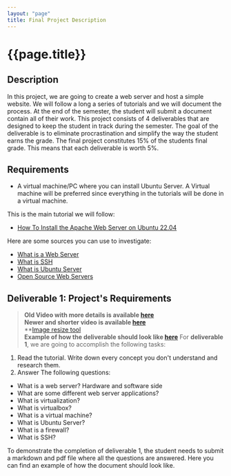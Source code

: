 ```yaml
---
layout: "page"
title: Final Project Description
---
```


# {{page.title}}

## Description
In this project, we are going to create a web server and host a simple website. We will follow a long a series of tutorials and we will document the process. At the end of the semester, the student will submit a document contain all of their work. This project consists of 4 deliverables that are designed to keep the student in track during the semester. The goal of the deliverable is to eliminate procrastination and simplify the way the student earns the grade. The final project constitutes 15% of the students final grade. This means that each deliverable is worth 5%.
## Requirements
* A virtual machine/PC where you can install Ubuntu Server. A Virtual machine will be preferred since everything in the tutorials will be done in a virtual machine.

This is the main tutorial we will follow:
* [How To Install the Apache Web Server on Ubuntu 22.04](https://rapurl.live/ch3)

Here are some sources you can use to investigate:
* [What is a Web Server](https://rapurl.live/pbe)
* [What is SSH](https://rapurl.live/9bg)
* [What is Ubuntu Server](https://rapurl.live/57a)
* [Open Source Web Servers](https://rapurl.live/pkm)

## Deliverable 1: Project's Requirements
> **Old Video with more details is available [here](https://youtu.be/F0DdCC5Lq3A)** <br>
> **Newer and shorter video is available [here](https://youtu.be/CYasEYqKq-s)**<br>
> **[Image resize tool](https://www.simpleimageresizer.com/upload)<br>
> **Example of how the deliverable should look like [here](https://rapurl.live/5d8)**
For **deliverable 1**, we are going to accomplish the following tasks:
1. Read the tutorial. Write down every concept you don't understand and research them.
2. Answer The following questions:
* What is a web server? Hardware and software side
* What are some different web server applications?
* What is virtualization?
* What is virtualbox?
* What is a virtual machine?
* What is Ubuntu Server?
* What is a firewall?
* What is SSH?

To demonstrate the completion of deliverable 1, the student needs to submit a markdown and pdf file where all the questions are answered. Here you can find an example of how the document should look like.


